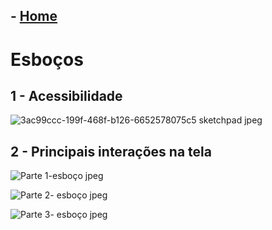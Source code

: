 ## - [Home](/README.md)
# Esboços
## 1 - Acessibilidade
![3ac99ccc-199f-468f-b126-6652578075c5 sketchpad jpeg](https://github.com/user-attachments/assets/6f1c71d6-8935-401a-8952-2b297e5cf6a3)
## 2 - Principais interações na tela
![Parte 1-esboço jpeg](https://github.com/user-attachments/assets/6d038787-1079-4f17-8439-6e11c3af2fed)

![Parte 2- esboço jpeg](https://github.com/user-attachments/assets/38e20313-012c-4cc4-b9e2-ffa27815504d)

![Parte 3- esboço jpeg](https://github.com/user-attachments/assets/d864cccb-f510-4ce8-ba54-2fee934ff362)
